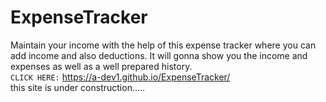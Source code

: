 # ExpenseTracker
Maintain your income with the help of this expense tracker where you can add income and also deductions. It will gonna show you the income and expenses as well as a well prepared history. &nbsp;  
`CLICK HERE:` https://a-dev1.github.io/ExpenseTracker/ &nbsp;  
this site is under construction.....
